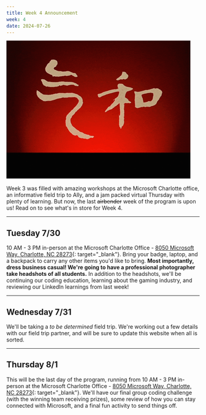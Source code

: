 ```yaml
---
title: Week 4 Announcement
week: 4
date: 2024-07-26
---
```


![ATLA](../assets/images/atla.gif)

Week 3 was filled with amazing workshops at the Microsoft Charlotte office, an informative field trip to Ally, and a jam packed virtual Thursday with plenty of learning. But now, the last <s>airbender</s> week of the program is upon us! Read on to see what's in store for Week 4.

---

## Tuesday 7/30

10 AM - 3 PM in-person at the Microsoft Charlotte Office - [8050 Microsoft Way, Charlotte, NC 28273](https://maps.app.goo.gl/pY9B8E3K2aurFx6L8){: target="_blank"}. Bring your badge, laptop, and a backpack to carry any other items you'd like to bring. **Most importantly, dress business casual! We're going to have a professional photographer take headshots of all students.** In addition to the headshots, we'll be continuing our coding education, learning about the gaming industry, and reviewing our LinkedIn learnings from last week!

---

## Wednesday 7/31

We'll be taking a _to be determined_ field trip. We're working out a few details with our field trip partner, and will be sure to update this website when all is sorted.

---

## Thursday 8/1

This will be the last day of the program, running from  10 AM - 3 PM in-person at the Microsoft Charlotte Office - [8050 Microsoft Way, Charlotte, NC 28273](https://maps.app.goo.gl/pY9B8E3K2aurFx6L8){: target="_blank"}. We'll have our final group coding challenge (with the winning team receiving prizes), some review of how you can stay connected with Microsoft, and a final fun activity to send things off.
